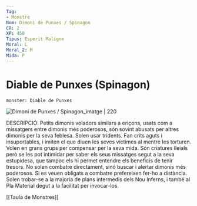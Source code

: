 ```yaml
---
Tag:
- Monstre
Nom: Dimoni de Punxes / Spinagon
CR: 2
XP: 450
Tipus: Esperit Maligne
Moral: L
Moral_2: M
Mida: P
---
```

# Diable de Punxes (Spinagon)

```statblock
monster: Diable de Punxes
```

![Dimoni de Punxes / Spinagon_imatge | 220](https://static.wikia.nocookie.net/forgottenrealms/images/2/20/Spined-devil-5e.jpg/revision/latest?cb=20161013130143)

DESCRIPCIÓ: 
Petits dimonis voladors similars a eriçons, usats com a missatgers entre dimonis més poderosos, són sovint abusats per altres dimonis per la seva feblesa. Solen usar tridents. Fan crits aguts i insuportables, i imiten el que diuen les seves víctimes al mentre les torturen. Volen en grans grups per compensar per la seva mida. Són criatures lleials però se les pot intimidar per saber els seus missatges segut a la seva estupidesa, que tampoc els hi permet entendre els beneficis de tenir tresors. No solen combatre directament, sinó buscar i alertar dimonis més poderosos. Si es veuen obligats a combatre prefereixen fer-ho a distància. Solen trobar-se a la majoria de plans intermedis dels Nou Inferns, i també al Pla Material degut a la facilitat per invocar-los.

[[Taula de Monstres]]

